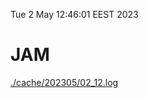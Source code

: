 Tue  2 May 12:46:01 EEST 2023
# JAM
<a href='./cache/202305/02_12.log'>./cache/202305/02_12.log</a>

